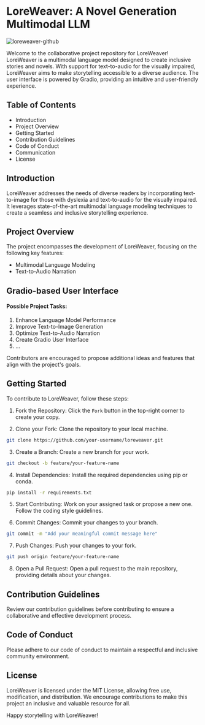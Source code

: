 # LoreWeaver: A Novel Generation Multimodal LLM
![loreweaver-github](https://github.com/Basel-anaya/LoreWeaver/assets/81964452/5644db74-67d0-49f1-8362-3661c99361de)

Welcome to the collaborative project repository for LoreWeaver! LoreWeaver is a multimodal language model designed to create inclusive stories and novels. With support for text-to-audio for the visually impaired, LoreWeaver aims to make storytelling accessible to a diverse audience. The user interface is powered by Gradio, providing an intuitive and user-friendly experience.

## Table of Contents
- Introduction
- Project Overview
- Getting Started
- Contribution Guidelines
- Code of Conduct
- Communication
- License

## Introduction
LoreWeaver addresses the needs of diverse readers by incorporating text-to-image for those with dyslexia and text-to-audio for the visually impaired. It leverages state-of-the-art multimodal language modeling techniques to create a seamless and inclusive storytelling experience.

## Project Overview
The project encompasses the development of LoreWeaver, focusing on the following key features:

- Multimodal Language Modeling
- Text-to-Audio Narration

## Gradio-based User Interface
#### Possible Project Tasks:
1. Enhance Language Model Performance
2. Improve Text-to-Image Generation
3. Optimize Text-to-Audio Narration
4. Create Gradio User Interface
5. ...

Contributors are encouraged to propose additional ideas and features that align with the project's goals.

## Getting Started
To contribute to LoreWeaver, follow these steps:

1. Fork the Repository: Click the `Fork` button in the top-right corner to create your copy.

2. Clone your Fork: Clone the repository to your local machine.

```bash
git clone https://github.com/your-username/loreweaver.git
```
3. Create a Branch: Create a new branch for your work.

```bash
git checkout -b feature/your-feature-name
```
4. Install Dependencies: Install the required dependencies using pip or conda.

```bash
pip install -r requirements.txt
```
5. Start Contributing: Work on your assigned task or propose a new one. Follow the coding style guidelines.

6. Commit Changes: Commit your changes to your branch.

```bash
git commit -m "Add your meaningful commit message here"
```
7. Push Changes: Push your changes to your fork.

```bash
git push origin feature/your-feature-name
```

8. Open a Pull Request: Open a pull request to the main repository, providing details about your changes.


## Contribution Guidelines
Review our contribution guidelines before contributing to ensure a collaborative and effective development process.

## Code of Conduct
Please adhere to our code of conduct to maintain a respectful and inclusive community environment.

## License
LoreWeaver is licensed under the MIT License, allowing free use, modification, and distribution. We encourage contributions to make this project an inclusive and valuable resource for all.

Happy storytelling with LoreWeaver!
